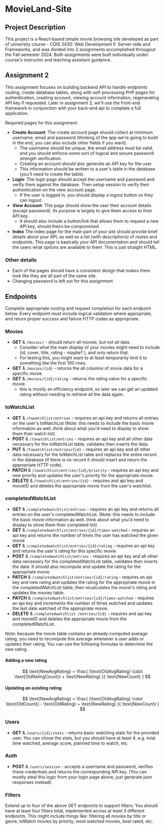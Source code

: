 # MovieLand-Site

## Project Description

This project is a React-based simple movie browsing site developed as part of university course - COIS 3430: Web Development II: Server-side and Frameworks, and was divided into 2 assignments accomplished througout the Fall semester 2024. Both assignments were built individually under course's instructor and teaching assistant guidance.

## Assignment 2

This assignment focuses on building backend API to handle endpoints routing, create database tables, along with self-processing PHP pages for authentication, creating account, viewing account information, regenerating API key if requested. Later in assignment 3, we'll use the front-end framework in conjunction with your back-end api to complete a full application.

Required pages for this assignment:

- **Create Account**: The create account page should collect at minimum username, email and password (thinking of the app we're going to build in the end, you can also include other fields if you want).
  - The _username_ should be unique, the email address must be valid, and you should enforce some sort of logical and secure password strength verification.
  - Creating an account should also generate an API key for the user.
  - This information should be written to a user's table in the database (you'll need to create the table).
- **Login**: The login page should accept the username and password and verify them against the database. Then setup session to verify their authentication on the view account page.
  - If the user is logged in, you should display a logout button so they can logout.
- **View Account**: This page should show the user their account details (except password). Its purpose is largely to give them access to their API key.
  - It should also include a button/link that allows them to request a new API key, should theirs be compromised.
- **Index** The index page for the main part of your site should provide brief details about your API, as well as a list (with descriptions) of routes and endpoints. This page is basically your API documentation and should tell the users what options are available to them. This is just straight HTML.

### Other details

- Each of the pages should have a consistent design that makes them look like they are all part of the same site.
- Changing password is left out for this assignment.

## Endpoints

Complete appropriate routing and request completion for each endpoint below. Every endpoint must include logical validation where appropriate, and return proper success and failure HTTP codes as appropriate.

### Movies

- **GET** & `/movies/` - should return all movies, but not all data.
  - Consider what the main display of your movies might need to include (id, cover, title, rating - maybe? ), and only return that.
  - For testing this, you might want to at least temporarily limit it to something like the first 100 rows.
- **GET** & `/movies/{id}` - returns the all columns of movie data for a specific movie.
- **GET** & `/movies/{id}/rating` - returns the rating value for a specific movie.
  - this is mostly an efficiency endpoint, so later we can get an updated rating without needing to retrieve all the data again.

### toWatchList

- **GET** & `/towatchlist/entries` - requires an api key and returns all entries on the user's toWatchList (Note: this needs to include the basic movie information as well..think about what you'd need to display to show them their watch list)
- **POST** & `/towatchlist/entries` - requires an api key and all other data necessary for the toWatchList table, validates then inserts the data.
- **PUT** & `/towatchlist/entries/{id}` - requires an api key and all other data necessary for the toWatchList table and replaces the entire record in the database (if there is no record it should insert and return the appropriate HTTP code).
- **PATCH** & `/towatchlist/entries/{id}/priority` - requires an api key and new priority and updates the user's priority for the appropriate movie.
- **DELETE** & `/towatchlist/entries/{id}` - requires and api key and movieID and deletes the appropriate movie from the user's watchlist.

### completedWatchList

- **GET** & `/completedwatchlist/entries` - requires an api key and returns all entries on the user's completedWatchList. (Note: this needs to include the basic movie information as well..think about what you'd need to display to show them their completed list)
- **GET** & `/completedwatchlist/entries/{id}/times-watched` - requires an api key and returns the number of times the user has watched the given movie
- **GET** & `/completedwatchlist/entries/{id}/rating` - requires an api key and returns the user's rating for this specific movie
- **POST** & `/completedwatchlist/entries` - requires an api key and all other data necessary for the completedWatchList table, validates then inserts the data. It should also recompute and update the rating for the appropriate movie.
- **PATCH** & `/completedwatchlist/entries/{id}/rating` - requires an api key and new rating and updates the rating for the appropriate movie in the completedWatchList table, then recalculates the movie's rating and updates the movies table.
- **PATCH** & `/completedwatchlist/entries/{id}/times-watched` - requires an api key and increments the number of times watched and updates the last date watched of the appropriate movie.
- **DELETE** & `/completedwatchlist /entries/{id}` - requires and api key and movieID and deletes the appropriate movie from the completedWatchList.

_Note:_ because the movie table contains an already-computed average rating, you need to recompute this average whenever a user adds or updates their rating. You can use the following formulas to determine the new rating.

#### Adding a new rating

<!-- Turn on your Markdown Preview to be able to read these formulas! -->

$$
\text{NewAvgRating} = \frac{
  (\text{OldAvgRating} \cdot \text{OldRatingCount}) + \text{NewRating}
}{
  \text{NewCount}
}
$$

#### Updating an existing rating

$$
\text{NewAvgRating} = \frac{
  (\text{OldAvgRating} \cdot \text{OldCount}) - \text{OldRating} + \text{NewRating}
}{
  \text{NewCount}
}
$$

### Users

- **GET** & `/users/{id}/stats` - returns basic watching stats for the provided user. You can chose the stats, but you should have at least 4. e.g. total time watched, average score, planned time to watch, etc.

### Auth

- **POST** & `/users/session` - accepts a username and password, verifies these credentials and returns the corresponding API key. (You can mostly steal this logic from your login page above, just generate json responses instead)

### Filters

Extend up to four of the above GET endpoints to support filters. You should have at least four filters total, implemented across at least 3 different endpoints. This might include things like: filtering all movies by title or genre, toWatch movies by priority, most watched movies, best rated, etc.
